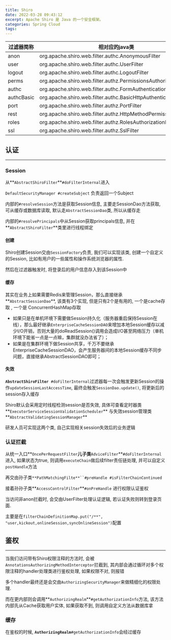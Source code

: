 ```yaml
---
title: Shiro
date: 2022-03-28 09:43:12
excerpt: Apache Shiro 是 Java 的一个安全框架。
categories: Spring Cloud
tags: 
---
```


|过滤器简称|相对应的java类|
|---|---|
|anon|org.apache.shiro.web.filter.authc.AnonymousFilter|
|user|org.apache.shiro.web.filter.authc.UserFilter|
|logout|org.apache.shiro.web.filter.authc.LogoutFilter|
|perms|org.apache.shiro.web.filter.authz.PermissionsAuthorizationFilter|
|authc|org.apache.shiro.web.filter.authc.FormAuthenticationFilter|
|authcBasic|org.apache.shiro.web.filter.authc.BasicHttpAuthenticationFilter|
|port|org.apache.shiro.web.filter.authz.PortFilter|
|rest|org.apache.shiro.web.filter.authz.HttpMethodPermissionFilter|
|roles|org.apache.shiro.web.filter.authz.RolesAuthorizationFilter|
|ssl|org.apache.shiro.web.filter.authz.SslFilter|



## 认证

---

### Session

从**`AbstractShiroFilter`**`#doFilterInternal`进入

`DefaultSecurityManager #createSubject` 负责返回一个Subject

内部的`#resolveSession`方法是获取Session信息, 主要走SessionDao方法获取, 可从缓存或数据库读取, 默认走`AbstractSessionDao`类, 所以从缓存走

内部的`#resolvePrincipals`中从Session获取principals信息, 并在**`AbstractShiroFilter`**类里进行线程绑定

#### 创建

Shiro创建Session交由`SessionFactory`负责, 我们可以实现该类, 创建一个自定义的Session, 比如有用户的一些属性和操作系统浏览器的属性.

然后在过滤器触发时, 将登录后的用户信息存入到该Session中

#### 缓存

其实在业务上如果需要Redis来管理Session，那么直接继承**`AbstractSessionDao`**, 该类有3个实现, 但是只有2个是有用的, 一个是cache存取 , 一个是 ConcurrentHashMap存取

- 如果只是在单机环境下需要做Session持久化（服务器重启保持Session在线），那么最好继承`EnterpriseCacheSessionDAO`来增加本地Session缓存以减少I/O开销，否则大量的doReadSession()调用会造成I/O甚至网络压力（单机环境下能省一点是一点嘛，集群就没办法省了）；
- 如果是在集群环境下做Session共享，千万不要继承EnterpriseCacheSessionDAO，会产生服务器间的本地Session缓存不同步问题，直接继承AbstractSessionDAO即可；

#### 失效

**`AbstractShiroFilter`**` #doFilterInternal`过滤器每一次会触发更新Session的操作`updateSessionLastAccessTime`, 最终会触发`SessionDao.update()`, 将更新后的session存入缓存

Shiro默认会采用定时线程检测session是否失效, 具体可查看定时器类**`ExecutorServiceSessionValidationScheduler`** 与失效session管理类**`AbstractValidatingSessionManager`**

研发人员可实现这两个类, 自己实现相关session失效后的业务逻辑

### 认证拦截

从统一入口**`OncePerRequestFilter`**儿子类**`AdviceFilter`**`#doFilterInternal`进入, 如果状态为true, 则调用`executeChain`做后续filter责任链处理, 并可以自定义`postHandle`方法

再交由孙子类`**PathMatchingFilte**``#preHandle #isFilterChainContinued `

接着孙孙子类**`AccessControlFilter`**`#onPreHandle` 进行权限认证鉴权

当访问非anon拦截时, 会交由UserFilter处理认证逻辑, 若认证失败则转到登录页面.

主要是在`filterChainDefinitionMap.put("/**", "user,kickout,onlineSession,syncOnlineSession")`配置

## 鉴权

---

当我们访问带有Shiro权限注释的方法时, 会被`AnnotationsAuthorizingMethodInterceptor`拦截到, 其内部会通过循环对多个权限注释的handler处理类进行鉴权处理, 如果权限不对, 则报错

多个handler最终还是会交由`AuthorizingSecurityManager`来做精细化的权限处理.

而在更内部则会调用**`AuthorizingRealm`**`#getAuthorizationInfo`方法, 该方法内部先从Cache获取用户实体, 如果获取不到, 则调用自定义方法从数据库拿

### 缓存

在鉴权的时候, **`AuthorizingRealm`**`#getAuthorizationInfo`会经过缓存

